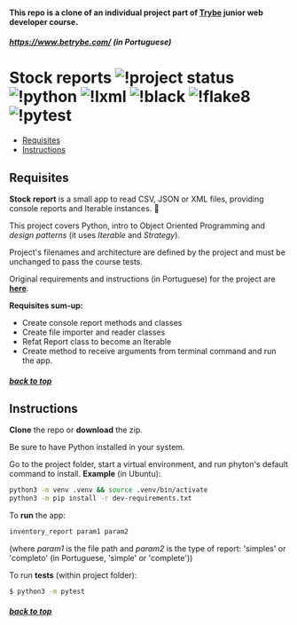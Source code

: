 #### <a name="top"></a> This repo is a clone of an individual project part of [Trybe](https://www.betrybe.com/) junior web developer course.
##### https://www.betrybe.com/ (in Portuguese)

# Stock reports  ![!project status](https://img.shields.io/badge/status-development-yellow)   ![!python](https://img.shields.io/badge/python-3.6-green) ![!lxml](https://img.shields.io/badge/lxml-4.6-darkorange) ![!black](https://img.shields.io/badge/black-20.8b1-red) ![!flake8](https://img.shields.io/badge/flake8-3.8-blue) ![!pytest](https://img.shields.io/badge/pytest-6.1-orange)
- [Requisites](#requisites)
- [Instructions](#instructions)


## Requisites <a name="requisites"></a>

**Stock report** is a small app to read CSV, JSON or XML files, providing console reports and Iterable instances. 🐍

This project covers Python, intro to Object Oriented Programming and *design patterns* (it uses _Iterable_ and _Strategy_).


Project's filenames and architecture are defined by the project and must be unchanged to pass the course tests.

Original requirements and instructions (in Portuguese) for the project are [**here**](README_original.md).


**Requisites sum-up:**

- Create console report methods and classes
- Create file importer and reader classes
- Refat Report class to become an Iterable
- Create method to receive arguments from terminal command and run the app.

##### [back to top](#top)

## Instructions <a name="instructions"></a>

**Clone** the repo or **download** the zip.

Be sure to have Python installed in your system.

Go to the project folder, start a virtual environment, and run phyton's default command to install.
**Example** (in Ubuntu):
```bash
python3 -m venv .venv && source .venv/bin/activate
python3 -m pip install -r dev-requirements.txt
```

To **run** the app:
```bash
inventory_report param1 param2
```
(where _param1_ is the file path and _param2_ is the type of report: 'simples' or 'completo' (in Portuguese, 'simple' or 'complete'))

To run **tests** (within project folder):
```bash
$ python3 -m pytest
```

##### [back to top](#top)

